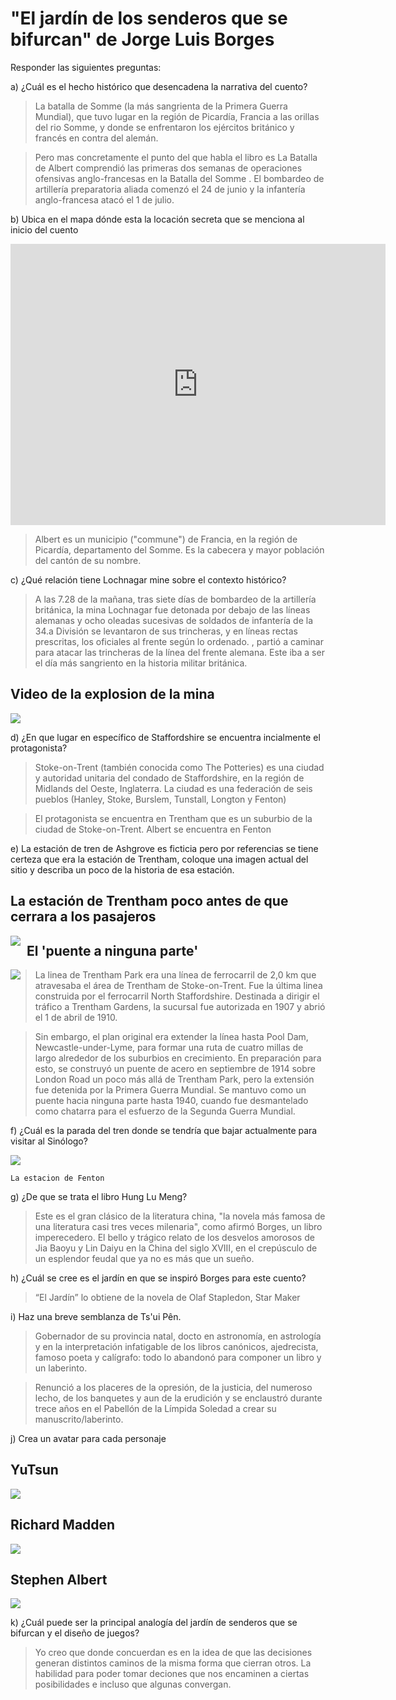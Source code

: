 **"El jardín de los senderos que se bifurcan"** de Jorge Luis Borges
============

Responder las siguientes preguntas:

a) ¿Cuál es el hecho histórico que desencadena la narrativa del cuento?

>La batalla de Somme (la más sangrienta de la Primera Guerra Mundial), que tuvo lugar en la región de Picardía, Francia a las orillas del rio Somme, y donde se enfrentaron los ejércitos británico y francés en contra del alemán. 

>Pero mas concretamente el punto del que habla el libro es La Batalla de Albert comprendió las primeras dos semanas de operaciones ofensivas anglo-francesas en la Batalla del Somme . El bombardeo de artillería preparatoria aliada comenzó el 24 de junio y la infantería anglo-francesa atacó el 1 de julio.

b) Ubica en el mapa dónde esta la locación secreta que se menciona al inicio del cuento

<iframe src="https://www.google.com/maps/embed?pb=!1m18!1m12!1m3!1d41030.818491418686!2d2.616572138124703!3d50.00336723041629!2m3!1f0!2f0!3f0!3m2!1i1024!2i768!4f13.1!3m3!1m2!1s0x47dd5f4ca2ae09d3%3A0x40af13e81622130!2s80300%20Albert%2C%20Francia!5e0!3m2!1ses-419!2smx!4v1599004622855!5m2!1ses-419!2smx" width="600" height="450" frameborder="0" style="border:0;" allowfullscreen="" aria-hidden="false" tabindex="0"></iframe>

>Albert es un municipio ("commune") de Francia, en la región de Picardía, departamento del Somme. Es la cabecera y mayor población del cantón de su nombre.

c) ¿Qué relación tiene Lochnagar mine sobre el contexto histórico?

>A las 7.28 de la mañana, tras siete días de bombardeo de la artillería británica, la mina Lochnagar fue detonada por debajo de las líneas alemanas y ocho oleadas sucesivas de soldados de infantería de la 34.a División se levantaron de sus trincheras, y en líneas rectas prescritas, los oficiales al frente según lo ordenado. , partió a caminar para atacar las trincheras de la línea del frente alemana. Este iba a ser el día más sangriento en la historia militar británica.
## Video de la explosion de la mina
[![](http://img.youtube.com/vi/YPGrrnpzB_Y/0.jpg)](http://www.youtube.com/watch?v=YPGrrnpzB_Y "Explosión de la Mina")

d) ¿En que lugar en específico de Staffordshire se encuentra incialmente el protagonista?

>Stoke-on-Trent (también conocida como The Potteries) es una ciudad y autoridad unitaria del condado de Staffordshire, en la región de Midlands del Oeste, Inglaterra. La ciudad es una federación de seis pueblos (Hanley, Stoke, Burslem, Tunstall, Longton y Fenton)

>El protagonista se encuentra en Trentham que es un suburbio de la ciudad de Stoke-on-Trent. Albert se encuentra en Fenton

e) La estación de tren de Ashgrove es ficticia pero por referencias se tiene certeza que era la estación de Trentham, coloque una imagen actual del sitio y describa un poco de la historia de esa estación.

## La estación de Trentham poco antes de que cerrara a los pasajeros

<img src="https://i2-prod.stokesentinel.co.uk/incoming/article1572511.ece/ALTERNATES/s615b/Trentham-station.jpg"  style="float: left; margin-right: 10px;" />

## El 'puente a ninguna parte'

<img src="https://i2-prod.stokesentinel.co.uk/incoming/article1572508.ece/ALTERNATES/s615b/Bridge-to-nowhere.jpg" style="float: left; margin-right: 10px;" />

>La linea de Trentham Park era una línea de ferrocarril de 2,0 km que atravesaba el área de Trentham de Stoke-on-Trent. Fue la última linea construida por el ferrocarril North Staffordshire. Destinada a dirigir el tráfico a Trentham Gardens, la sucursal fue autorizada en 1907 y abrió el 1 de abril de 1910.

>Sin embargo, el plan original era extender la línea hasta Pool Dam, Newcastle-under-Lyme, para formar una ruta de cuatro millas de largo alrededor de los suburbios en crecimiento. En preparación para esto, se construyó un puente de acero en septiembre de 1914 sobre London Road un poco más allá de Trentham Park, pero la extensión fue detenida por la Primera Guerra Mundial. Se mantuvo como un puente hacia ninguna parte hasta 1940, cuando fue desmantelado como chatarra para el esfuerzo de la Segunda Guerra Mundial.

f) ¿Cuál es la parada del tren donde se tendría que bajar actualmente para visitar al Sinólogo?
    
<img src="https://www.keele.ac.uk/media/keeleuniversity/alumni/KeeleRailMapCloseUp.jpg"/>
        
    La estacion de Fenton

g) ¿De que se trata el libro Hung Lu Meng?

>Este es el gran clásico de la literatura china, "la novela más famosa de una literatura casi tres veces milenaria", como afirmó Borges, un libro imperecedero. El bello y trágico relato de los desvelos amorosos de Jia Baoyu y Lin Daiyu en la China del siglo XVIII, en el crepúsculo de un esplendor feudal que ya no es más que un sueño. 

h) ¿Cuál se cree es el jardín en que se inspiró Borges para este cuento?

>“El Jardín” lo obtiene de la novela de Olaf Stapledon, Star Maker

i) Haz una breve semblanza de Ts'ui Pên.

>Gobernador de su provincia natal, docto en astronomía, en astrología y en la interpretación infatigable de los libros canónicos, ajedrecista, famoso poeta y calígrafo: todo lo abandonó para componer un libro y un laberinto.
    
>Renunció a los placeres de la opresión, de la justicia, del numeroso lecho, de los banquetes y aun de la erudición y se enclaustró durante trece años en el Pabellón de la Límpida Soledad a crear su manuscrito/laberinto.

j) Crea un avatar para cada personaje

## YuTsun
![](YuTsun.png)
## Richard Madden
![](RichardMadden.png)
## Stephen Albert
![](StephenAlbert.png)


k) ¿Cuál puede ser la principal analogía del jardín de senderos que se bifurcan y el diseño de juegos?

>Yo creo que donde concuerdan es en la idea de que las decisiones generan distintos caminos de la misma forma que cierran otros. La habilidad para poder tomar deciones que nos encaminen a ciertas posibilidades e incluso que algunas convergan.
